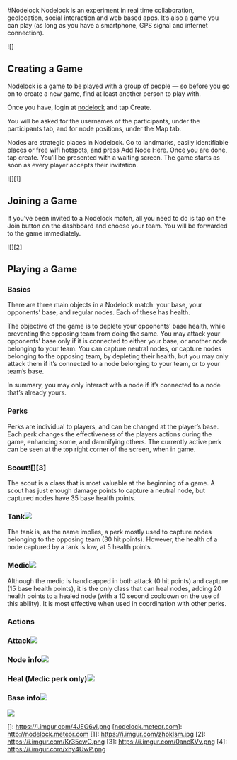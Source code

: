 #Nodelock
Nodelock is an experiment in real time collaboration, geolocation, social interaction and web based apps. It’s also a game you can play (as long as you have a smartphone, GPS signal and internet connection).

![]

Creating a Game
---------------

Nodelock is a game to be played with a group of people — so before you go on to create a new game, find at least another person to play with.

Once you have, login at [nodelock](https://nodelock.herokuapp.com) and tap Create.

You will be asked for the usernames of the participants, under the participants tab, and for node positions, under the Map tab.

Nodes are strategic places in Nodelock. Go to landmarks, easily identifiable places or free wifi hotspots, and press Add Node Here. Once you are done, tap create. You’ll be presented with a waiting screen. The game starts as soon as every player accepts their invitation.

![][1]

Joining a Game
--------------

If you’ve been invited to a Nodelock match, all you need to do is tap on the Join button on the dashboard and choose your team. You will be forwarded to the game immediately.

![][2]

Playing a Game
--------------

### Basics

There are three main objects in a Nodelock match: your base, your opponents’ base, and regular nodes. Each of these has health.

The objective of the game is to deplete your opponents’ base health, while preventing the opposing team from doing the same. You may attack your opponents’ base only if it is connected to either your base, or another node belonging to your team. You can capture neutral nodes, or capture nodes belonging to the opposing team, by depleting their health, but you may only attack them if it’s connected to a node belonging to your team, or to your team’s base.

In summary, you may only interact with a node if it’s connected to a node that’s already yours.

### Perks

Perks are individual to players, and can be changed at the player’s base. Each perk changes the effectiveness of the players actions during the game, enhancing some, and damnifying others. The currently active perk can be seen at the top right corner of the screen, when in game.

### Scout![][3]

The scout is a class that is most valuable at the beginning of a game. A scout has just enough damage points to capture a neutral node, but captured nodes have 35 base health points.

### Tank![](https://i.imgur.com/xhy4UwP.png)

The tank is, as the name implies, a perk mostly used to capture nodes belonging to the opposing team (30 hit points). However, the health of a node captured by a tank is low, at 5 health points.

### Medic![](https://i.imgur.com/qFAvXbp.png)

Although the medic is handicapped in both attack (0 hit points) and capture (15 base health points), it is the only class that can heal nodes, adding 20 health points to a healed node (with a 10 second cooldown on the use of this ability). It is most effective when used in coordination with other perks.

### Actions

### Attack![](https://i.imgur.com/pHQLKVD.png)

### Node info![](https://i.imgur.com/NjweqrL.png)

### Heal (Medic perk only)![](https://i.imgur.com/8irTE7i.png)

### Base info![](https://i.imgur.com/bM9JkdF.png)

![](https://i.imgur.com/NmbScFQ.jpg)

  []: https://i.imgur.com/4JEG6vl.png
  [<u>nodelock.meteor.com</u>]: http://nodelock.meteor.com
  [1]: https://i.imgur.com/zhpkIsm.jpg
  [2]: https://i.imgur.com/Kr35cwC.png
  [3]: https://i.imgur.com/0ancKVv.png
  [4]: https://i.imgur.com/xhy4UwP.png
